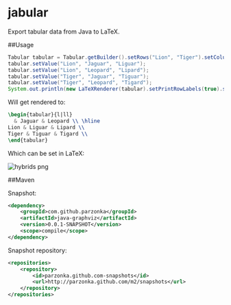# jabular

Export tabular data from Java to LaTeX.

##Usage

```java
Tabular tabular = Tabular.getBuilder().setRows("Lion", "Tiger").setColumns("Jaguar", "Leopard").build();
tabular.setValue("Lion", "Jaguar", "Liguar");
tabular.setValue("Lion", "Leopard", "Lipard");
tabular.setValue("Tiger", "Jaguar", "Tiguar");
tabular.setValue("Tiger", "Leopard", "Tigard");
System.out.println(new LaTeXRenderer(tabular).setPrintRowLabels(true).setPrintColumnLabels(true).toString());
```
Will get rendered to:

```latex
\begin{tabular}{l|ll}
  & Jaguar & Leopard \\ \hline
Lion & Liguar & Lipard \\
Tiger & Tiguar & Tigard \\
\end{tabular}
```

Which can be set in LaTeX:

![hybrids png](https://github.com/parzonka/jabular/wiki/image/hybrids.png)

##Maven

Snapshot:
```xml
<dependency>
	<groupId>com.github.parzonka</groupId>
	<artifactId>java-graphviz</artifactId>
	<version>0.0.1-SNAPSHOT</version>
	<scope>compile</scope>
</dependency>
```
Snapshot repository:
```xml
<repositories>
	<repository>
		<id>parzonka.github.com-snapshots</id>
		<url>http://parzonka.github.com/m2/snapshots</url>
	</repository>
</repositories>
```

